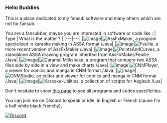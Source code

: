<!--
### Hi there 👋

**TW2/TW2** is a ✨ _special_ ✨ repository because its `README.md` (this file) appears on your GitHub profile.

Here are some ideas to get you started:

- 🔭 I’m currently working on ...
- 🌱 I’m currently learning ...
- 👯 I’m looking to collaborate on ...
- 🤔 I’m looking for help with ...
- 💬 Ask me about ...
- 📫 How to reach me: ...
- 😄 Pronouns: ...
- ⚡ Fun fact: ...
-->
### Hello Buddies

This is a place dedicated to my fansub software and many others which are not for fansub.

You are a fansubber, maybe you are interested in software or code like :
| Type | What is the matter ? |
|---|---|
|![image](https://github.com/user-attachments/assets/f83866d4-ec6c-4cd8-b7ee-38afcc5ca9f8)|![AssFxMaker](https://github.com/TW2/assfxmaker), a program specialized in karaoke making in ASSA format /Java|
|![image](https://github.com/user-attachments/assets/f83866d4-ec6c-4cd8-b7ee-38afcc5ca9f8)|![Feuille](https://github.com/TW2/Feuille), a more recent version of AssFxMaker /Java|
|![image](https://github.com/user-attachments/assets/f83866d4-ec6c-4cd8-b7ee-38afcc5ca9f8)|![PointsAndCurves](https://github.com/TW2/PointsAndCurves), a standalone ASSA drawing program inherited from AssFxMaker/Feuille /Java|
|![image](https://github.com/user-attachments/assets/f83866d4-ec6c-4cd8-b7ee-38afcc5ca9f8)|![Caramel Milkshake](https://github.com/TW2/cmilkshake), a program that compare two ASSA files side by side in a view and make charts /Java|
|![image](https://github.com/user-attachments/assets/f83866d4-ec6c-4cd8-b7ee-38afcc5ca9f8)|![CNMPlayer](https://github.com/TW2/CNMPlayer), a viewer for comics and manga in CNM format /Java|
|![image](https://github.com/user-attachments/assets/f83866d4-ec6c-4cd8-b7ee-38afcc5ca9f8)|![CNMStudio](https://github.com/TW2/CNMStudio), an editor and viewer for comics and manga in CNM format /Java|
|![image](https://github.com/user-attachments/assets/4cb44b53-3026-4f3c-8ca4-b80b743b43ed)|![Karaoke-Utilities](https://github.com/TW2/Karaoke-Utilities), a collection of scripts for Aegisub /Lua|

Don't hesitate to show [this page](https://tw2.github.io/WhatWhat/) to see all programs and codes specificities.

You can join me on Discord to speak or idle, in English or French (cause I'm a half white black Frenchy).

[![Discord](https://github.com/user-attachments/assets/99ec6536-7624-41c1-afd1-7993fc4a1e25)](https://discord.gg/ef8xvA9wsF)
